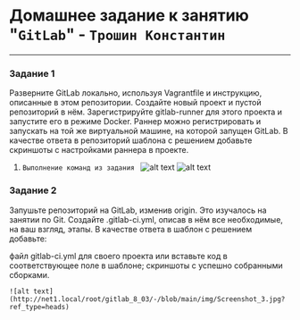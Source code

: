 # Домашнее задание к занятию "`GitLab`" - `Трошин Константин`


---

### Задание 1

Разверните GitLab локально, используя Vagrantfile и инструкцию, описанные в этом репозитории.
Создайте новый проект и пустой репозиторий в нём.
Зарегистрируйте gitlab-runner для этого проекта и запустите его в режиме Docker. Раннер можно регистрировать и запускать на той же виртуальной машине, на которой запущен GitLab.
В качестве ответа в репозиторий шаблона с решением добавьте скриншоты с настройками раннера в проекте.

1. `Выполнение команд из задания `
![alt text](http://net1.local/root/gitlab_8_03/-/blob/main/img/Screenshot_1.jpg?ref_type=heads)
![alt text](http://net1.local/root/gitlab_8_03/-/blob/main/img/Screenshot_1.jpg?ref_type=heads)



### Задание 2
 
Запушьте репозиторий на GitLab, изменив origin. Это изучалось на занятии по Git.
Создайте .gitlab-ci.yml, описав в нём все необходимые, на ваш взгляд, этапы.
В качестве ответа в шаблон с решением добавьте:

файл gitlab-ci.yml для своего проекта или вставьте код в соответствующее поле в шаблоне;
скриншоты с успешно собранными сборками.


```
![alt text](http://net1.local/root/gitlab_8_03/-/blob/main/img/Screenshot_3.jpg?ref_type=heads)
```

```

```